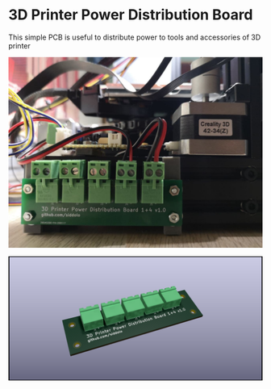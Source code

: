 # 3D Printer Power Distribution Board

This simple PCB is useful to distribute power to tools and accessories of 3D printer

![photo](photo.jpg)

![3d-printer-power-distribution-board](3d-printer-power-distribution-board.png)
